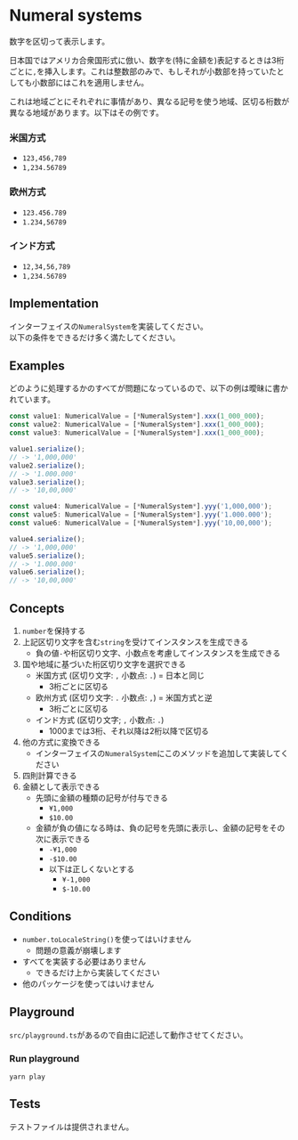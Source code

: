 # Numeral systems

数字を区切って表示します。

日本国ではアメリカ合衆国形式に倣い、数字を(特に金額を)表記するときは3桁ごとに`,`を挿入します。これは整数部のみで、もしそれが小数部を持っていたとしても小数部にはこれを適用しません。

これは地域ごとにそれぞれに事情があり、異なる記号を使う地域、区切る桁数が異なる地域があります。以下はその例です。

### 米国方式

* `123,456,789`
* `1,234.56789`

### 欧州方式

* `123.456.789`
* `1.234,56789`

### インド方式

* `12,34,56,789`
* `1,234.56789`

## Implementation

インターフェイスの`NumeralSystem`を実装してください。  
以下の条件をできるだけ多く満たしてください。

## Examples

どのように処理するかのすべてが問題になっているので、以下の例は曖昧に書かれています。

```typescript
const value1: NumericalValue = [*NumeralSystem*].xxx(1_000_000);
const value2: NumericalValue = [*NumeralSystem*].xxx(1_000_000);
const value3: NumericalValue = [*NumeralSystem*].xxx(1_000_000);

value1.serialize();
// -> '1,000,000'
value2.serialize();
// -> '1.000.000'
value3.serialize();
// -> '10,00,000'

const value4: NumericalValue = [*NumeralSystem*].yyy('1,000,000');
const value5: NumericalValue = [*NumeralSystem*].yyy('1.000.000');
const value6: NumericalValue = [*NumeralSystem*].yyy('10,00,000');

value4.serialize();
// -> '1,000,000'
value5.serialize();
// -> '1.000.000'
value6.serialize();
// -> '10,00,000'
```

## Concepts

1. `number`を保持する
1. 上記区切り文字を含む`string`を受けてインスタンスを生成できる
    * 負の値`-`や桁区切り文字、小数点を考慮してインスタンスを生成できる
1. 国や地域に基づいた桁区切り文字を選択できる
    * 米国方式 (区切り文字: `,` 小数点: `.`) = 日本と同じ
        * 3桁ごとに区切る
    * 欧州方式 (区切り文字: `.` 小数点: `,`) = 米国方式と逆
        * 3桁ごとに区切る
    * インド方式 (区切り文字; `,` 小数点: `.`)
        * 1000までは3桁、それ以降は2桁以降で区切る
1. 他の方式に変換できる
    * インターフェイスの`NumeralSystem`にこのメソッドを追加して実装してください
1. 四則計算できる
1. 金額として表示できる
    * 先頭に金額の種類の記号が付与できる
        * `¥1,000`
        * `$10.00`
    * 金額が負の値になる時は、負の記号を先頭に表示し、金額の記号をその次に表示できる
        * `-¥1,000`
        * `-$10.00`
        * 以下は正しくないとする
            * `¥-1,000`
            * `$-10.00`

## Conditions

* `number.toLocaleString()`を使ってはいけません
    * 問題の意義が崩壊します
* すべてを実装する必要はありません
    * できるだけ上から実装してください
* 他のパッケージを使ってはいけません

## Playground

`src/playground.ts`があるので自由に記述して動作させてください。

### Run playground

```
yarn play
```

## Tests

テストファイルは提供されません。